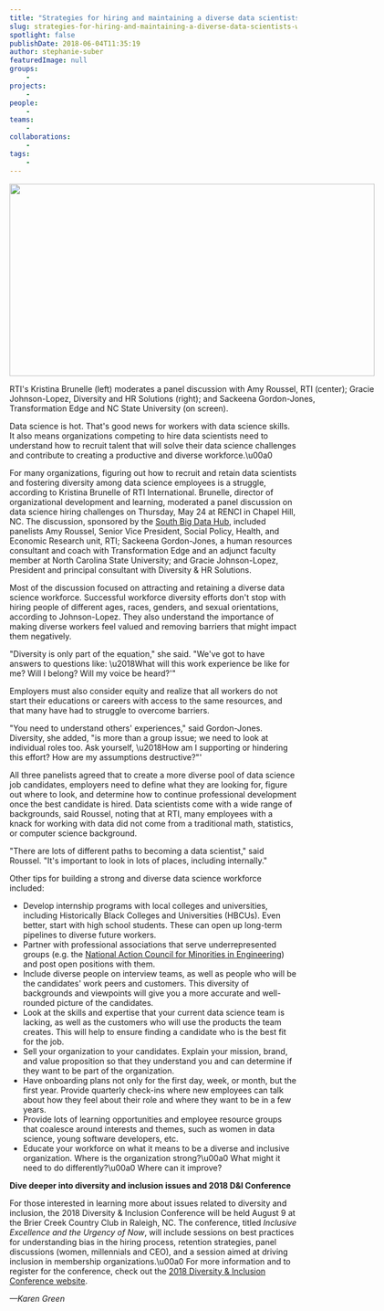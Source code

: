 ```yaml
---
title: "Strategies for hiring and maintaining a diverse data scientists workforce"
slug: strategies-for-hiring-and-maintaining-a-diverse-data-scientists-workforce
spotlight: false
publishDate: 2018-06-04T11:35:19
author: stephanie-suber
featuredImage: null
groups:
    - 
projects:
    - 
people:
    - 
teams: 
    - 
collaborations:
    - 
tags:
    - 
---
```

<div id="attachment_17533" class="wp-caption aligncenter" style="width: 640px"><img class="size-large wp-image-17533" src="http://renci.org/wp-content/uploads/2018/06/IMG_1356-1024x539.jpg" alt="" width="640" height="337" srcset="https://renci.org/wp-content/uploads/2018/06/IMG_1356-1024x539.jpg 1024w, https://renci.org/wp-content/uploads/2018/06/IMG_1356-300x158.jpg 300w, https://renci.org/wp-content/uploads/2018/06/IMG_1356-768x404.jpg 768w, https://renci.org/wp-content/uploads/2018/06/IMG_1356-640x337.jpg 640w" sizes="(max-width: 640px) 100vw, 640px" /></p>
<p class="wp-caption-text">RTI's Kristina Brunelle (left) moderates a panel discussion with Amy Roussel, RTI (center); Gracie Johnson-Lopez, Diversity and HR Solutions (right); and Sackeena Gordon-Jones, Transformation Edge and NC State University (on screen).</p>
</div>
<p>Data science is hot. That's good news for workers with data science skills. It also means organizations competing to hire data scientists need to understand how to recruit talent that will solve their data science challenges and contribute to creating a productive and diverse workforce.\u00a0<!--more--></p>
<p>For many organizations, figuring out how to recruit and retain data scientists and fostering diversity among data science employees is a struggle, according to Kristina Brunelle of RTI International. Brunelle, director of organizational development and learning, moderated a panel discussion on data science hiring challenges on Thursday, May 24 at RENCI in Chapel Hill, NC. The discussion, sponsored by the <a href="https://southbigdatahub.org/">South Big Data Hub</a>, included panelists Amy Roussel, Senior Vice President, Social Policy, Health, and Economic Research unit, RTI; Sackeena Gordon-Jones, a human resources consultant and coach with Transformation Edge and an adjunct faculty member at North Carolina State University; and Gracie Johnson-Lopez, President and principal consultant with Diversity &amp; HR Solutions.</p>
<p>Most of the discussion focused on attracting and retaining a diverse data science workforce. Successful workforce diversity efforts don't stop with hiring people of different ages, races, genders, and sexual orientations, according to Johnson-Lopez. They also understand the importance of making diverse workers feel valued and removing barriers that might impact them negatively.</p>
<p>"Diversity is only part of the equation," she said. "We've got to have answers to questions like: \u2018What will this work experience be like for me? Will I belong? Will my voice be heard?'"</p>
<p>Employers must also consider equity and realize that all workers do not start their educations or careers with access to the same resources, and that many have had to struggle to overcome barriers.</p>
<p>"You need to understand others' experiences," said Gordon-Jones. Diversity, she added, "is more than a group issue; we need to look at individual roles too. Ask yourself, \u2018How am I supporting or hindering this effort? How are my assumptions destructive?"'</p>
<p>All three panelists agreed that to create a more diverse pool of data science job candidates, employers need to define what they are looking for, figure out where to look, and determine how to continue professional development once the best candidate is hired. Data scientists come with a wide range of backgrounds, said Roussel, noting that at RTI, many employees with a knack for working with data did not come from a traditional math, statistics, or computer science background.</p>
<p>"There are lots of different paths to becoming a data scientist," said Roussel. "It's important to look in lots of places, including internally."</p>
<p>Other tips for building a strong and diverse data science workforce included:</p>
<ul>
<li>Develop internship programs with local colleges and universities, including Historically Black Colleges and Universities (HBCUs). Even better, start with high school students. These can open up long-term pipelines to diverse future workers.</li>
<li>Partner with professional associations that serve underrepresented groups (e.g. the <a href="http://www.nacme.org/about-us">National Action Council for Minorities in Engineering</a>) and post open positions with them.</li>
<li>Include diverse people on interview teams, as well as people who will be the candidates' work peers and customers. This diversity of backgrounds and viewpoints will give you a more accurate and well-rounded picture of the candidates.</li>
<li>Look at the skills and expertise that your current data science team is lacking, as well as the customers who will use the products the team creates. This will help to ensure finding a candidate who is the best fit for the job.</li>
<li>Sell your organization to your candidates. Explain your mission, brand, and value proposition so that they understand you and can determine if they want to be part of the organization.</li>
<li>Have onboarding plans not only for the first day, week, or month, but the first year. Provide quarterly check-ins where new employees can talk about how they feel about their role and where they want to be in a few years.</li>
<li>Provide lots of learning opportunities and employee resource groups that coalesce around interests and themes, such as women in data science, young software developers, etc.</li>
<li>Educate your workforce on what it means to be a diverse and inclusive organization. Where is the organization strong?\u00a0 What might it need to do differently?\u00a0 Where can it improve?</li>
</ul>
<p><strong>Dive deeper into diversity and inclusion issues and 2018 D&amp;I Conference</strong></p>
<p>For those interested in learning more about issues related to diversity and inclusion, the 2018 Diversity &amp; Inclusion Conference will be held August 9 at the Brier Creek Country Club in Raleigh, NC. The conference, titled <em>Inclusive Excellence and the Urgency of Now</em>, will include sessions on best practices for understanding bias in the hiring process, retention strategies, panel discussions (women, millennials and CEO), and a session aimed at driving inclusion in membership organizations.\u00a0 For more information and to register for the conference, check out the <a href="https://diversityhrsolutions.com/inclusive-excellence-conference/#speakers">2018 Diversity &amp; Inclusion Conference website</a>.</p>
<p><em>&mdash;Karen Green</em></p>
<!-- AddThis Advanced Settings generic via filter on the_content --><!-- AddThis Share Buttons generic via filter on the_content -->

